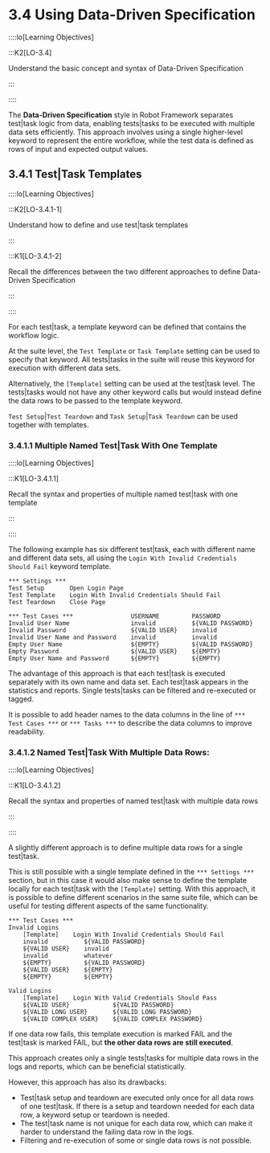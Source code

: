 
# 3.4 Using Data-Driven Specification

::::lo[Learning Objectives]

:::K2[LO-3.4]

Understand the basic concept and syntax of Data-Driven Specification

:::

::::

The **Data-Driven Specification** style in Robot Framework separates test|task logic from data, enabling tests|tasks to be executed with multiple data sets efficiently. This approach involves using a single higher-level keyword to represent the entire workflow, while the test data is defined as rows of input and expected output values.

## 3.4.1 Test|Task Templates

::::lo[Learning Objectives]

:::K2[LO-3.4.1-1]

Understand how to define and use test|task templates

:::

:::K1[LO-3.4.1-2]

Recall the differences between the two different approaches to define Data-Driven Specification

:::

::::

For each test|task, a template keyword can be defined that contains the workflow logic.

At the suite level, the `Test Template` or `Task Template` setting can be used to specify that keyword.
All tests|tasks in the suite will reuse this keyword for execution with different data sets.

Alternatively, the `[Template]` setting can be used at the test|task level.
The tests|tasks would not have any other keyword calls but would instead define the data rows to be passed to the template keyword.

`Test Setup`|`Test Teardown` and `Task Setup`|`Task Teardown` can be used together with templates.


### 3.4.1.1 Multiple Named Test|Task With One Template

::::lo[Learning Objectives]

:::K1[LO-3.4.1.1]

Recall the syntax and properties of multiple named test|task with one template

:::

::::

The following example has six different test|task, each with different name and different data sets, all using the `Login With Invalid Credentials Should Fail` keyword template.

```robotframework
*** Settings ***
Test Setup       Open Login Page
Test Template    Login With Invalid Credentials Should Fail
Test Teardown    Close Page

*** Test Cases ***                USERNAME         PASSWORD
Invalid User Name                 invalid          ${VALID PASSWORD}
Invalid Password                  ${VALID USER}    invalid
Invalid User Name and Password    invalid          invalid
Empty User Name                   ${EMPTY}         ${VALID PASSWORD}
Empty Password                    ${VALID USER}    ${EMPTY}
Empty User Name and Password      ${EMPTY}         ${EMPTY}
```

The advantage of this approach is that each test|task is executed separately with its own name and data set.
Each test|task appears in the statistics and reports.
Single tests|tasks can be filtered and re-executed or tagged.

It is possible to add header names to the data columns in the line of `*** Test Cases ***` or `*** Tasks ***` to describe the data columns to improve readability.


### 3.4.1.2 Named Test|Task With Multiple Data Rows:

::::lo[Learning Objectives]

:::K1[LO-3.4.1.2]

Recall the syntax and properties of named test|task with multiple data rows

:::

::::

A slightly different approach is to define multiple data rows for a single test|task.

This is still possible with a single template defined in the `*** Settings ***` section, but in this case it would also make sense to define the template locally for each test|task with the `[Template]` setting.
With this approach, it is possible to define different scenarios in the same suite file, which can be useful for testing different aspects of the same functionality.

```robotframework
*** Test Cases ***
Invalid Logins
    [Template]    Login With Invalid Credentials Should Fail
    invalid          ${VALID PASSWORD}
    ${VALID USER}    invalid
    invalid          whatever
    ${EMPTY}         ${VALID PASSWORD}
    ${VALID USER}    ${EMPTY}
    ${EMPTY}         ${EMPTY}

Valid Logins
    [Template]    Login With Valid Credentials Should Pass
    ${VALID USER}            ${VALID PASSWORD}
    ${VALID LONG USER}       ${VALID LONG PASSWORD}
    ${VALID COMPLEX USER}    ${VALID COMPLEX PASSWORD}
```

If one data row fails, this template execution is marked FAIL and the test|task is marked FAIL, but **the other data rows are still executed**.

This approach creates only a single tests|tasks for multiple data rows in the logs and reports, which can be beneficial statistically.

However, this approach has also its drawbacks:

- Test|task setup and teardown are executed only once for all data rows of one test|task.
  If there is a setup and teardown needed for each data row, a keyword setup or teardown is needed.
- The test|task name is not unique for each data row, which can make it harder to understand the failing data row in the logs.
- Filtering and re-execution of some or single data rows is not possible.





